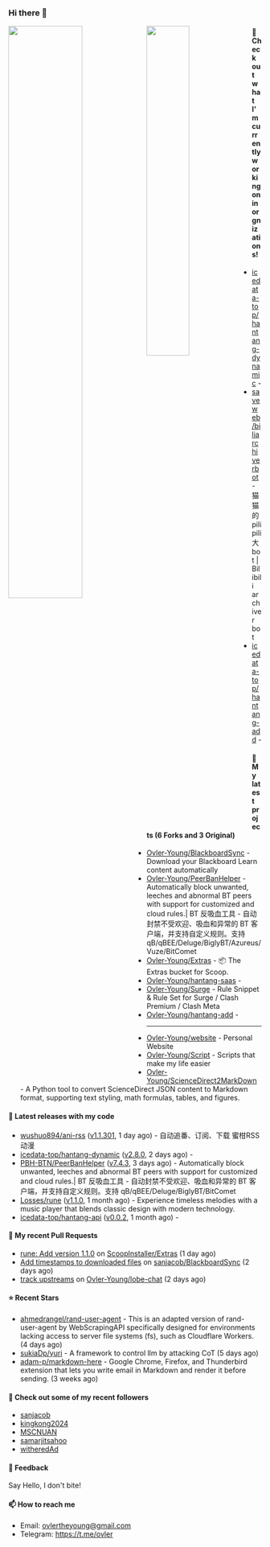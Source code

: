 ### Hi there 👋

<img align="left" width="54%" src="https://github-readme-stats-mauve-one-69.vercel.app/api?username=Ovler-Young&theme=dark&count_private=true&show_icons=true" />
<img align="left" width="41%" src="https://github-readme-stats-mauve-one-69.vercel.app/api/top-langs/?username=Ovler-Young&layout=compact&theme=dark&include_all_commits=true&count_private=true" />

#### 👷 Check out what I'm currently working on in orgnizations!

- [icedata-top/hantang-dynamic](https://github.com/icedata-top/hantang-dynamic) - 
- [saveweb/biliarchiverbot](https://github.com/saveweb/biliarchiverbot) - 猫猫的pilipili大bot | Bilibili archiver bot
- [icedata-top/hantang-add](https://github.com/icedata-top/hantang-add) - 

#### 🌱 My latest projects (6 Forks and 3 Original)

- [Ovler-Young/BlackboardSync](https://github.com/Ovler-Young/BlackboardSync) - Download your Blackboard Learn content automatically
- [Ovler-Young/PeerBanHelper](https://github.com/Ovler-Young/PeerBanHelper) - Automatically block unwanted, leeches and abnormal BT peers with support for customized and cloud rules.| BT 反吸血工具 - 自动封禁不受欢迎、吸血和异常的 BT 客户端，并支持自定义规则。支持 qB/qBEE/Deluge/BiglyBT/Azureus/Vuze/BitComet
- [Ovler-Young/Extras](https://github.com/Ovler-Young/Extras) - 📦 The Extras bucket for Scoop.
- [Ovler-Young/hantang-saas](https://github.com/Ovler-Young/hantang-saas) - 
- [Ovler-Young/Surge](https://github.com/Ovler-Young/Surge) - Rule Snippet & Rule Set for Surge / Clash Premium / Clash Meta
- [Ovler-Young/hantang-add](https://github.com/Ovler-Young/hantang-add) - 
- ---

- [Ovler-Young/website](https://github.com/Ovler-Young/website) - Personal Website
- [Ovler-Young/Script](https://github.com/Ovler-Young/Script) - Scripts that make my life easier
- [Ovler-Young/ScienceDirect2MarkDown](https://github.com/Ovler-Young/ScienceDirect2MarkDown) - A Python tool to convert ScienceDirect JSON content to Markdown format, supporting text styling, math formulas, tables, and figures.

#### 🔭 Latest releases with my code

- [wushuo894/ani-rss](https://github.com/wushuo894/ani-rss) ([v1.1.301](https://github.com/wushuo894/ani-rss/releases/tag/v1.1.301), 1 day ago) - 自动追番、订阅、下载 蜜柑RSS动漫
- [icedata-top/hantang-dynamic](https://github.com/icedata-top/hantang-dynamic) ([v2.8.0](https://github.com/icedata-top/hantang-dynamic/releases/tag/v2.8.0), 2 days ago) - 
- [PBH-BTN/PeerBanHelper](https://github.com/PBH-BTN/PeerBanHelper) ([v7.4.3](https://github.com/PBH-BTN/PeerBanHelper/releases/tag/v7.4.3), 3 days ago) - Automatically block unwanted, leeches and abnormal BT peers with support for customized and cloud rules.| BT 反吸血工具 - 自动封禁不受欢迎、吸血和异常的 BT 客户端，并支持自定义规则。支持 qB/qBEE/Deluge/BiglyBT/BitComet
- [Losses/rune](https://github.com/Losses/rune) ([v1.1.0](https://github.com/Losses/rune/releases/tag/v1.1.0), 1 month ago) - Experience timeless melodies with a music player that blends classic design with modern technology.
- [icedata-top/hantang-api](https://github.com/icedata-top/hantang-api) ([v0.0.2](https://github.com/icedata-top/hantang-api/releases/tag/v0.0.2), 1 month ago) - 

#### 🔨 My recent Pull Requests

- [rune: Add version 1.1.0](https://github.com/ScoopInstaller/Extras/pull/14888) on [ScoopInstaller/Extras](https://github.com/ScoopInstaller/Extras) (1 day ago)
- [Add timestamps to downloaded files](https://github.com/sanjacob/BlackboardSync/pull/514) on [sanjacob/BlackboardSync](https://github.com/sanjacob/BlackboardSync) (2 days ago)
- [track upstreams](https://github.com/Ovler-Young/lobe-chat/pull/11) on [Ovler-Young/lobe-chat](https://github.com/Ovler-Young/lobe-chat) (2 days ago)

#### ⭐ Recent Stars

- [ahmedrangel/rand-user-agent](https://github.com/ahmedrangel/rand-user-agent) - This is an adapted version of rand-user-agent by WebScrapingAPI specifically designed for environments lacking access to server file systems (fs), such as Cloudflare Workers. (4 days ago)
- [sukiaDp/yuri](https://github.com/sukiaDp/yuri) - A framework to control llm by attacking CoT (5 days ago)
- [adam-p/markdown-here](https://github.com/adam-p/markdown-here) - Google Chrome, Firefox, and Thunderbird extension that lets you write email in Markdown and render it before sending. (3 weeks ago)

#### 👯 Check out some of my recent followers

- [sanjacob](https://github.com/sanjacob)
- [kingkong2024](https://github.com/kingkong2024)
- [MSCNUAN](https://github.com/MSCNUAN)
- [samarjitsahoo](https://github.com/samarjitsahoo)
- [witheredAd](https://github.com/witheredAd)

#### 💬 Feedback

Say Hello, I don't bite!

#### 📫 How to reach me

- Email: ovlertheyoung@gmail.com
- Telegram: https://t.me/ovler
